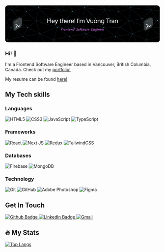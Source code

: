 
![Header](header.png)

### Hi! 👋
I'm a Frontend Software Engineer based in Vancouver, British Columbia, Canada.
Check out my <a href="https://www.vuongtran.dev" target="_blank">portfolio!</a>

My resume can be found <a href="https://drive.google.com/file/d/173WDjRDoyn_ahqr383_wVCrgsi2Wxm3H/view" target="_blank">here!</a>

## My Tech skills

  ### Languages
  
  ![HTML5](https://img.shields.io/badge/html5-%23E34F26.svg?style=for-the-badge&logo=html5&logoColor=white)
  ![CSS3](https://img.shields.io/badge/css3-%231572B6.svg?style=for-the-badge&logo=css3&logoColor=white)
  ![JavaScript](https://img.shields.io/badge/javascript-%23323330.svg?style=for-the-badge&logo=javascript&logoColor=%23F7DF1E)
  ![TypeScript](https://img.shields.io/badge/typescript-%23007ACC.svg?style=for-the-badge&logo=typescript&logoColor=white)

 ### Frameworks
  
  ![React](https://img.shields.io/badge/react-%2320232a.svg?style=for-the-badge&logo=react&logoColor=%2361DAFB)
  ![Next JS](https://img.shields.io/badge/Next-black?style=for-the-badge&logo=next.js&logoColor=white)
  ![Redux](https://img.shields.io/badge/redux-%23593d88.svg?style=for-the-badge&logo=redux&logoColor=white)
  ![TailwindCSS](https://img.shields.io/badge/tailwindcss-%2338B2AC.svg?style=for-the-badge&logo=tailwind-css&logoColor=white)

  ### Databases
  
  ![Firebase](https://img.shields.io/badge/Firebase-039BE5?style=for-the-badge&logo=Firebase&logoColor=white)
  ![MongoDB](https://img.shields.io/badge/MongoDB-%234ea94b.svg?style=for-the-badge&logo=mongodb&logoColor=white)

  ### Technology

  ![Git](https://img.shields.io/badge/git-%23F05033.svg?style=for-the-badge&logo=git&logoColor=white)
  ![GitHub](https://img.shields.io/badge/github-%23121011.svg?style=for-the-badge&logo=github&logoColor=white)
  ![Adobe Photoshop](https://img.shields.io/badge/adobe%20photoshop-%2331A8FF.svg?style=for-the-badge&logo=adobe%20photoshop&logoColor=white)
  ![Figma](https://img.shields.io/badge/figma-%23F24E1E.svg?style=for-the-badge&logo=figma&logoColor=white)

## Get In Touch
<div>
  <a href="https://github.com/Vtrandev" target="_blank">
  <img src="https://img.shields.io/badge/Vuong Tran-red?style=for-the-badge&logo=github&logoColor=white" alt="Github Badge"/>
  </a>
  <a href="https://www.linkedin.com/in/vuong-tran-ca/" target="_blank">
  <img src="https://img.shields.io/badge/Vuong Tran-blue?style=for-the-badge&logo=linkedin&logoColor=white" alt="LinkedIn Badge"/>
  </a>
  <a href="mailto:qvtran.00@gmail.com">
  <img src="https://img.shields.io/badge/vuong tran-orange?style=for-the-badge&logo=gmail&logoColor=white" alt="Gmail" />
  </a>
</div>

## :fire: My Stats

[![Top Langs](https://github-readme-stats.vercel.app/api/top-langs/?username=Vtrandev&layout=compact&theme=vision-friendly-dark)](https://github.com/Vtrandev/github-readme-stats)

<!--
**Vtrandev/Vtrandev** is a ✨ _special_ ✨ repository because its `README.md` (this file) appears on your GitHub profile.

Here are some ideas to get you started:

- 🔭 I’m currently working on ...
- 🌱 I’m currently learning ...
- 👯 I’m looking to collaborate on ...
- 🤔 I’m looking for help with ...
- 💬 Ask me about ...
- 📫 How to reach me: ...
- 😄 Pronouns: ...
- ⚡ Fun fact: ...
-->
